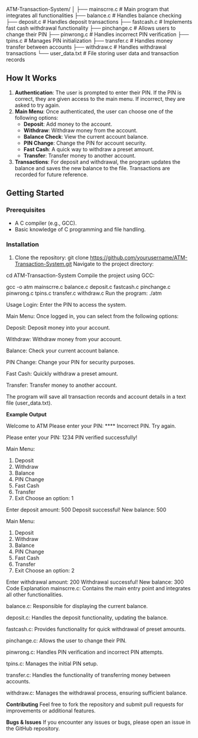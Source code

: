 ATM-Transaction-System/
│
├── mainscrre.c # Main program that integrates all functionalities
├── balance.c # Handles balance checking
├── deposit.c # Handles deposit transactions
├── fastcash.c # Implements fast cash withdrawal functionality
├── pinchange.c # Allows users to change their PIN
├── pinwrong.c # Handles incorrect PIN verification
├── tpins.c # Manages PIN initialization
├── transfer.c # Handles money transfer between accounts
├── withdraw.c # Handles withdrawal transactions
└── user_data.txt # File storing user data and transaction records


## How It Works

1. **Authentication**: The user is prompted to enter their PIN. If the PIN is correct, they are given access to the main menu. If incorrect, they are asked to try again.
2. **Main Menu**: Once authenticated, the user can choose one of the following options:
    - **Deposit**: Add money to the account.
    - **Withdraw**: Withdraw money from the account.
    - **Balance Check**: View the current account balance.
    - **PIN Change**: Change the PIN for account security.
    - **Fast Cash**: A quick way to withdraw a preset amount.
    - **Transfer**: Transfer money to another account.
3. **Transactions**: For deposit and withdrawal, the program updates the balance and saves the new balance to the file. Transactions are recorded for future reference.

## Getting Started

### Prerequisites

- A C compiler (e.g., GCC).
- Basic knowledge of C programming and file handling.

### Installation

1. Clone the repository:
   git clone https://github.com/yourusername/ATM-Transaction-System.git
Navigate to the project directory:


cd ATM-Transaction-System
Compile the project using GCC:


gcc -o atm mainscrre.c balance.c deposit.c fastcash.c pinchange.c pinwrong.c tpins.c transfer.c withdraw.c
Run the program:
./atm

Usage
Login: Enter the PIN to access the system.

Main Menu: Once logged in, you can select from the following options:

Deposit: Deposit money into your account.

Withdraw: Withdraw money from your account.

Balance: Check your current account balance.

PIN Change: Change your PIN for security purposes.

Fast Cash: Quickly withdraw a preset amount.

Transfer: Transfer money to another account.

The program will save all transaction records and account details in a text file (user_data.txt).

**Example Output**

Welcome to ATM
Please enter your PIN: ****
Incorrect PIN. Try again.

Please enter your PIN: 1234
PIN verified successfully!

Main Menu:
1. Deposit
2. Withdraw
3. Balance
4. PIN Change
5. Fast Cash
6. Transfer
7. Exit
Choose an option: 1

Enter deposit amount: 500
Deposit successful! New balance: 500

Main Menu:
1. Deposit
2. Withdraw
3. Balance
4. PIN Change
5. Fast Cash
6. Transfer
7. Exit
Choose an option: 2

Enter withdrawal amount: 200
Withdrawal successful! New balance: 300
Code Explanation
mainscrre.c: Contains the main entry point and integrates all other functionalities.

balance.c: Responsible for displaying the current balance.

deposit.c: Handles the deposit functionality, updating the balance.

fastcash.c: Provides functionality for quick withdrawal of preset amounts.

pinchange.c: Allows the user to change their PIN.

pinwrong.c: Handles PIN verification and incorrect PIN attempts.

tpins.c: Manages the initial PIN setup.

transfer.c: Handles the functionality of transferring money between accounts.

withdraw.c: Manages the withdrawal process, ensuring sufficient balance.

**Contributing**
Feel free to fork the repository and submit pull requests for improvements or additional features.

**Bugs & Issues**
If you encounter any issues or bugs, please open an issue in the GitHub repository.

